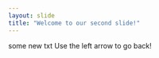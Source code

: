```yaml
---
layout: slide
title: "Welcome to our second slide!"
---
```

some new txt
Use the left arrow to go back!
